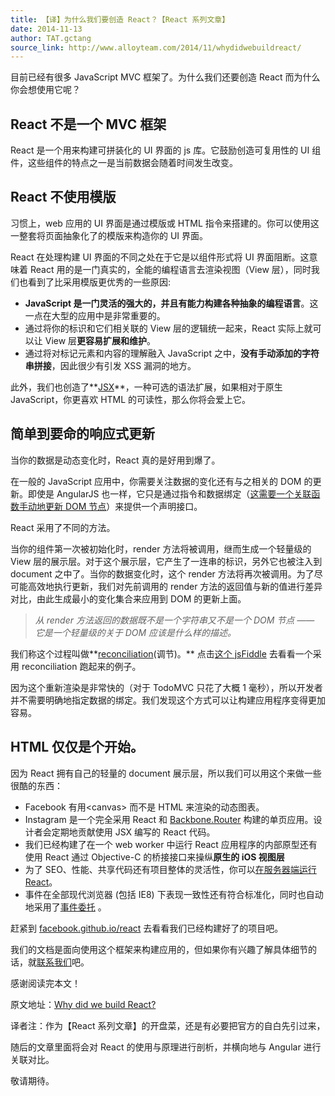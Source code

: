```yaml
---
title: 【译】为什么我们要创造 React？【React 系列文章】
date: 2014-11-13
author: TAT.gctang
source_link: http://www.alloyteam.com/2014/11/whydidwebuildreact/
---
```


<!-- {% raw %} - for jekyll -->

目前已经有很多 JavaScript MVC 框架了。为什么我们还要创造 React 而为什么你会想使用它呢？

## React 不是一个 MVC 框架

React 是一个用来构建可拼装化的 UI 界面的 js 库。它鼓励创造可复用性的 UI 组件，这些组件的特点之一是当前数据会随着时间发生改变。

## React 不使用模版

习惯上，web 应用的 UI 界面是通过模版或 HTML 指令来搭建的。你可以使用这一整套将页面抽象化了的模版来构造你的 UI 界面。

React 在处理构建 UI 界面的不同之处在于它是以组件形式将 UI 界面阻断。这意味着 React 用的是一门真实的，全能的编程语言去渲染视图（View 层），同时我们也看到了比采用模版更优秀的一些原因:

-   **JavaScript 是一门灵活的强大的，并且有能力构建各种抽象的编程语言**。这一点在大型的应用中是非常重要的。
-   通过将你的标识和它们相关联的 View 层的逻辑统一起来，React 实际上就可以让 View 层**更容易扩展和维护**。
-   通过将对标记元素和内容的理解融入 JavaScript 之中，**没有手动添加的字符串拼接**，因此很少有引发 XSS 漏洞的地方。

此外，我们也创造了**[JSX](http://facebook.github.io/react/docs/jsx-in-depth.html "JSX")**，一种可选的语法扩展，如果相对于原生 JavaScript，你更喜欢 HTML 的可读性，那么你将会爱上它。

## 简单到要命的响应式更新

当你的数据是动态变化时，React 真的是好用到爆了。

在一般的 JavaScript 应用中，你需要关注数据的变化还有与之相关的 DOM 的更新。即使是 AngularJS 也一样，它只是通过指令和数据绑定（[这需要一个关联函数手动地更新 DOM 节点](https://code.angularjs.org/1.0.8/docs/guide/directive#reasonsbehindthecompilelinkseparation)）来提供一个声明接口。

React 采用了不同的方法。

当你的组件第一次被初始化时，render 方法将被调用，继而生成一个轻量级的 View 层的展示层。对于这个展示层，它产生了一连串的标识，另外它也被注入到 document 之中了。当你的数据变化时，这个 render 方法将再次被调用。为了尽可能高效地执行更新，我们对先前调用的 render 方法的返回值与新的值进行差异对比，由此生成最小的变化集合来应用到 DOM 的更新上面。

>  _从 render 方法返回的数据既不是一个字符串又不是一个 DOM 节点 —— 它是一个轻量级的关于 DOM 应该是什么样的描述。_ 

我们称这个过程叫做**[reconciliation](http://facebook.github.io/react/docs/reconciliation.html)(调节)。** 点击[这个 jsFiddle](http://jsfiddle.net/fv6RD/3/) 去看看一个采用 reconciliation 跑起来的例子。

因为这个重新渲染是非常快的（对于 TodoMVC 只花了大概 1 毫秒），所以开发者并不需要明确地指定数据的绑定。我们发现这个方式可以让构建应用程序变得更加容易。

## HTML 仅仅是个开始。

因为 React 拥有自己的轻量的 document 展示层，所以我们可以用这个来做一些很酷的东西：

-   Facebook 有用&lt;canvas> 而不是 HTML 来渲染的动态图表。
-   Instagram 是一个完全采用 React 和 [Backbone.Router](http://backbonejs.org/#Router "backbone.Router") 构建的单页应用。设计者会定期地贡献使用 JSX 编写的 React 代码。
-   我们已经构建了在一个 web worker 中运行 React 应用程序的内部原型还有使用 React 通过 Objective-C 的桥接接口来操纵**原生的 iOS 视图层** 
-   为了 SEO、性能、共享代码还有项目整体的灵活性，你可以[在服务器端运行 React](https://github.com/petehunt/react-server-rendering-example)。
-   事件在全部现代浏览器 (包括 IE8) 下表现一致性还有符合标准化，同时也自动地采用了[事件委托](http://davidwalsh.name/event-delegate "event-delegate") 。

赶紧到 [facebook.github.io/react](http://facebook.github.io/react) 去看看我们已经构建好了的项目吧。

我们的文档是面向使用这个框架来构建应用的，但如果你有兴趣了解具体细节的话，就[联系我们](http://facebook.github.io/react/support.html)吧。

感谢阅读完本文！

原文地址：[Why did we build React?](http://facebook.github.io/react/blog/2013/06/05/why-react.html "Why did we build React?")

译者注：作为【React 系列文章】的开盘菜，还是有必要把官方的自白先引过来，

随后的文章里面将会对 React 的使用与原理进行剖析，并横向地与 Angular 进行关联对比。

敬请期待。


<!-- {% endraw %} - for jekyll -->